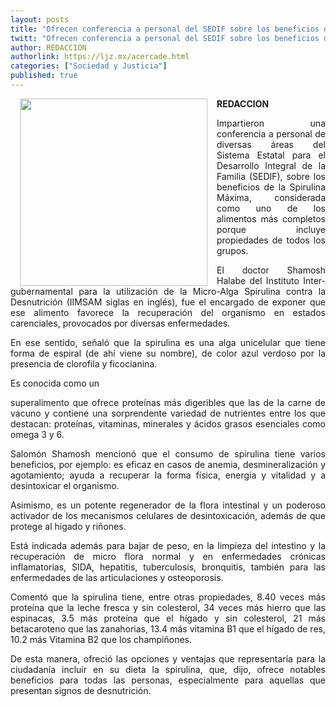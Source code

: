 ```yaml
---
layout: posts
title: "Ofrecen conferencia a personal del SEDIF sobre los beneficios de la Spirulina Máxima"
twitt: "Ofrecen conferencia a personal del SEDIF sobre los beneficios de la Spirulina Máxima"
author: REDACCION
authorlink: https://ljz.mx/acercade.html
categories: ["Sociedad y Justicia"]
published: true
---
```

<img src="images/stories/fotos_marzo/p6 conferencia.jpg" border="0" width="300" style="margin-left: 15px; margin-right: 15px; float: left;" />

<p style="text-align: justify;">
  <strong>REDACCION</strong>
</p>

<p style="text-align: justify;">
  Impartieron una conferencia a personal de diversas áreas del Sistema Estatal para el Desarrollo Integral de la Familia (SEDIF), sobre los beneficios de la Spirulina Máxima, considerada como uno de los alimentos más completos porque incluye propiedades de todos los grupos.
</p>

<p style="text-align: justify;" />
El doctor Shamosh Halabe del Instituto Inter-gubernamental para la utilización de la Micro-Alga Spirulina contra la Desnutrición (IIMSAM siglas en inglés), fue el encargado de exponer que ese alimento favorece la recuperación del organismo en estados carenciales, provocados por diversas enfermedades. </p> 
<p style="text-align: justify;">
  En ese sentido, señaló que la spirulina es una alga unicelular que tiene forma de espiral (de ahí viene su nombre), de color azul verdoso por la presencia de clorofila y ficocianina.
</p>

<p style="text-align: justify;">
  Es conocida como un
</p>

<p style="text-align: justify;">
  superalimento que ofrece proteínas más digeribles que las de la carne de vacuno y contiene una sorprendente variedad de nutrientes entre los que destacan: proteínas, vitaminas, minerales y ácidos grasos esenciales como omega 3 y 6.
</p>

<p style="text-align: justify;">
  Salomón Shamosh mencionó que el consumo de spirulina tiene varios beneficios, por ejemplo: es eficaz en casos de anemia, desmineralización y agotamiento; ayuda a recuperar la forma física, energía y vitalidad y a desintoxicar el organismo.
</p>

<p style="text-align: justify;">
  Asimismo, es un potente regenerador de la flora intestinal y un poderoso activador de los mecanismos celulares de desintoxicación, además de que protege al hígado y riñones.
</p>

<p style="text-align: justify;">
  Está indicada además para bajar de peso, en la limpieza del intestino y la recuperación de micro flora normal y en enfermedades crónicas inflamatorias, SIDA, hepatitis, tuberculosis, bronquitis, también para las enfermedades de las articulaciones y osteoporosis.
</p>

<p style="text-align: justify;">
  Comentó que la spirulina tiene, entre otras propiedades, 8.40 veces más proteína que la leche fresca y sin colesterol, 34 veces más hierro que las espinacas, 3.5 más proteína que el hígado y sin colesterol, 21 más betacaroteno que las zanahorias, 13.4 más vitamina B1 que el hígado de res, 10.2 más Vitamina B2 que los champiñones.
</p>

<p style="text-align: justify;">
  De esta manera, ofreció las opciones y ventajas que representaría para la ciudadanía incluir en su dieta la spirulina, que, dijo, ofrece notables beneficios para todas las personas, especialmente para aquellas que presentan signos de desnutrición.
</p>
